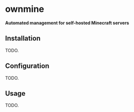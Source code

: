 # ownmine

**Automated management for self-hosted Minecraft servers**


## Installation

TODO.



## Configuration

TODO.



## Usage

TODO.

<!--
**Call:** `ownmine [option]`
| Option | Description |
| --- | --- |
| `start`          | Starts the server. |
| `stop`           | Stops the server. |
| `exit`           | Executes 'stop' and 'push' sequentially. |
| `status`         | Checks for the server daemon status. |
| `exec`           | Relays a command to be executed via the RCON server. |
| `push`           | Pushes a main backup to the remote server. |
| `pull`           | Recovers from the main remote backup. Makes a local backup first. |
| `backup`         | Makes a local backup. |
| `sync`           | Syncs local backups with the remote server. |
| `debug <on/off>` | Turns Debug Mode on or off. It is off by default. |
-->
